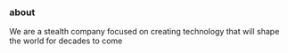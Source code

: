 ### about
We are a stealth company focused on creating technology that will shape the world for decades to come
